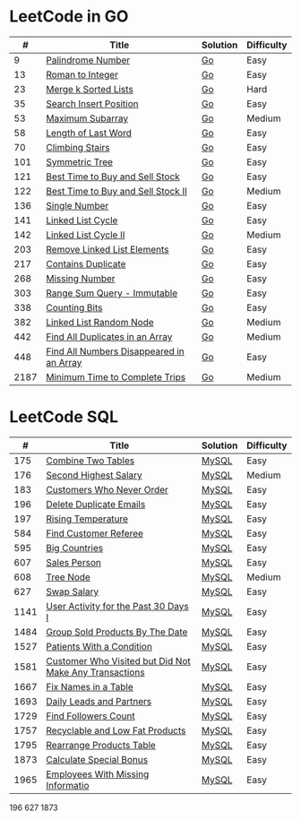 LeetCode in GO
========

| #    | Title | Solution | Difficulty |
|------| ----- | -------- | ---------- |
| 9    |[Palindrome Number](https://leetcode.com/problems/palindrome-number/)|[Go](https://github.com/teifikov/Leetcode/blob/main/problems/9.%20Palindrome%20Number.go)|Easy|
| 13   |[Roman to Integer](https://leetcode.com/problems/roman-to-integer/)|[Go](https://github.com/teifikov/Leetcode/blob/main/problems/13.RomantoInteger.go)|Easy|
| 23 |[Merge k Sorted Lists](https://leetcode.com/problems/merge-k-sorted-lists/)|[Go](https://github.com/teifikov/Leetcode/blob/main/problems/23.%20Merge%20k%20Sorted%20Lists.go)|Hard|
| 35   |[Search Insert Position](https://leetcode.com/problems/search-insert-position/)|[Go](https://github.com/teifikov/Leetcode/blob/main/problems/35.SearchInsertPosition.go)|Easy|
| 53   |[Maximum Subarray](https://leetcode.com/problems/maximum-subarray/)|[Go](https://github.com/teifikov/Leetcode/blob/main/problems/53.%20Maximum%20Subarray.go)|Medium|
| 58   |[Length of Last Word](https://leetcode.com/problems/length-of-last-word/)|[Go](https://github.com/teifikov/Leetcode/blob/main/problems/58.LengthofLastWord.go)|Easy|
| 70   |[Climbing Stairs](https://leetcode.com/problems/climbing-stairs/)|[Go](https://github.com/teifikov/Leetcode/blob/main/problems/70.%20Climbing%20Stairs.go)|Easy|
| 101 |[Symmetric Tree](https://leetcode.com/problems/symmetric-tree/)|[Go](https://github.com/teifikov/Leetcode/blob/main/problems/101.%20Symmetric%20Tree.go)|Easy|
| 121  |[Best Time to Buy and Sell Stock](https://leetcode.com/problems/best-time-to-buy-and-sell-stock/)|[Go](https://github.com/teifikov/Leetcode/blob/main/problems/121.%20Best%20Time%20to%20Buy%20and%20Sell%20Stock.go)|Easy|
| 122  |[Best Time to Buy and Sell Stock II](https://leetcode.com/problems/best-time-to-buy-and-sell-stock-ii/)|[Go](https://github.com/teifikov/Leetcode/blob/main/problems/122.%20Best%20Time%20to%20Buy%20and%20Sell%20Stock%20II.go)|Medium|
| 136  |[Single Number](https://leetcode.com/problems/single-number/)|[Go](https://github.com/teifikov/Leetcode/blob/main/problems/136.%20Single%20Number.go)|Easy|
| 141  |[Linked List Cycle](https://leetcode.com/problems/linked-list-cycle/)|[Go](https://github.com/teifikov/Leetcode/blob/main/problems/141.%20Linked%20List%20Cycle.go)|Easy|
| 142 |[Linked List Cycle II](https://leetcode.com/problems/linked-list-cycle-ii/)|[Go](https://github.com/teifikov/Leetcode/blob/main/problems/142.%20Linked%20List%20Cycle%20II.go)|Medium|
| 203  |[Remove Linked List Elements](https://leetcode.com/problems/remove-linked-list-elements/)|[Go](https://github.com/teifikov/Leetcode/blob/main/problems/203.%20Remove%20Linked%20List%20Elements.go)|Easy|
| 217  |[Contains Duplicate](https://leetcode.com/problems/contains-duplicate/)|[Go](https://github.com/teifikov/Leetcode/blob/main/problems/217.%20Contains%20Duplicate.go)|Easy|
| 268  |[Missing Number](https://leetcode.com/problems/missing-number/)|[Go](https://github.com/teifikov/Leetcode/blob/main/problems/268.%20Missing%20Number.go)|Easy|
| 303  |[Range Sum Query - Immutable](https://leetcode.com/problems/range-sum-query-immutable/)|[Go](https://github.com/teifikov/Leetcode/blob/main/problems/303.%20Range%20Sum%20Query%20-%20Immutable.go)|Easy|
| 338  |[Counting Bits](https://leetcode.com/problems/counting-bits/description/)|[Go](https://github.com/teifikov/Leetcode/blob/main/problems/338.%20Counting%20Bits.go)|Easy|
| 382 |[Linked List Random Node](https://leetcode.com/problems/linked-list-random-node/)|[Go](https://github.com/teifikov/Leetcode/blob/main/problems/382.%20Linked%20List%20Random%20Node.go)|Medium|
| 442  |[Find All Duplicates in an Array](https://leetcode.com/problems/find-all-duplicates-in-an-array/)|[Go](https://github.com/teifikov/Leetcode/blob/main/problems/442.%20Find%20All%20Duplicates%20in%20an%20Array.go)|Medium|
| 448  |[Find All Numbers Disappeared in an Array](https://leetcode.com/problems/find-all-numbers-disappeared-in-an-array/)|[Go](https://github.com/teifikov/Leetcode/blob/main/problems/448.%20Find%20All%20Numbers%20Disappeared%20in%20an%20Array.go)|Easy|
| 2187 |[Minimum Time to Complete Trips](https://leetcode.com/problems/minimum-time-to-complete-trips/)|[Go](https://github.com/teifikov/Leetcode/blob/main/problems/2187.%20Minimum%20Time%20to%20Complete%20Trips.go)|Medium|



LeetCode SQL
========

| #     | Title                                                                                         | Solution | Difficulty |
|-------|-----------------------------------------------------------------------------------------------|---------| ---------- |
| 175 |[Combine Two Tables](https://leetcode.com/problems/combine-two-tables/)|[MySQL](https://github.com/teifikov/Leetcode/blob/main/problems/175.%20Combine%20Two%20Tables.sql)|Easy|
| 176 |[Second Highest Salary](https://leetcode.com/problems/second-highest-salary/)|[MySQL](https://github.com/teifikov/Leetcode/blob/main/problems/176.%20Second%20Highest%20Salary.sql)|Medium|
| 183   |[Customers Who Never Order](https://leetcode.com/problems/customers-who-never-order/)          |[MySQL](https://github.com/teifikov/Leetcode/blob/main/problems/183.%20Customers%20Who%20Never%20Order.sql)|Easy|
| 196   |[Delete Duplicate Emails](https://leetcode.com/problems/delete-duplicate-emails/)|[MySQL]()|Easy|
| 197 |[Rising Temperature](https://leetcode.com/problems/rising-temperature/)|[MySQL](https://github.com/teifikov/Leetcode/blob/main/problems/197.%20Rising%20Temperature.sql)|Easy|
| 584   |[Find Customer Referee](https://leetcode.com/problems/find-customer-referee/)                  |[MySQL](https://github.com/teifikov/Leetcode/blob/main/problems/584.%20Find%20Customer%20Referee.sql)|Easy|
| 595   |[Big Countries](https://leetcode.com/problems/big-countries/)                                  |[MySQL](https://github.com/teifikov/Leetcode/blob/main/problems/595.%20Big%20Countries.sql)|Easy|
| 607 |[Sales Person](https://leetcode.com/problems/sales-person/)|[MySQL](https://github.com/teifikov/Leetcode/blob/main/problems/607.%20Sales%20Person.sql)|Easy|
| 608 |[Tree Node](https://leetcode.com/problems/tree-node/)|[MySQL](https://github.com/teifikov/Leetcode/blob/main/problems/608.%20Tree%20Node.sql)|Medium|
| 627   |[Swap Salary](https://leetcode.com/problems/swap-salary/)|[MySQL]()|Easy|
| 1141 |[User Activity for the Past 30 Days I](https://leetcode.com/problems/user-activity-for-the-past-30-days-i/)|[MySQL](https://github.com/teifikov/Leetcode/blob/main/problems/1141.%20User%20Activity%20for%20the%20Past%2030%20Days%20I.sql)|Easy|
| 1484 |[Group Sold Products By The Date](https://leetcode.com/problems/group-sold-products-by-the-date/)|[MySQL](https://github.com/teifikov/Leetcode/blob/main/problems/1484.%20Group%20Sold%20Products%20By%20The%20Date.sql)|Easy|
| 1527 |[Patients With a Condition](https://leetcode.com/problems/patients-with-a-condition/)|[MySQL](https://github.com/teifikov/Leetcode/blob/main/problems/1527.%20Patients%20With%20a%20Condition.sql)|Easy|
| 1581 |[Customer Who Visited but Did Not Make Any Transactions](https://leetcode.com/problems/customer-who-visited-but-did-not-make-any-transactions/)|[MySQL](https://github.com/teifikov/Leetcode/blob/main/problems/1581.%20Customer%20Who%20Visited%20but%20Did%20Not%20Make%20Any%20Transactions.sql)|Easy|
| 1667 |[Fix Names in a Table](https://leetcode.com/problems/fix-names-in-a-table/)|[MySQL](https://github.com/teifikov/Leetcode/blob/main/problems/1667.%20Fix%20Names%20in%20a%20Table.sql)|Easy|
| 1693 |[Daily Leads and Partners](https://leetcode.com/problems/daily-leads-and-partners/)|[MySQL](https://github.com/teifikov/Leetcode/blob/main/problems/1693.%20Daily%20Leads%20and%20Partners.sql)|Easy|
| 1729 |[Find Followers Count](https://leetcode.com/problems/find-followers-count/)|[MySQL](https://github.com/teifikov/Leetcode/blob/main/problems/1729.%20Find%20Followers%20Count.sql)|Easy|
| 1757  |[Recyclable and Low Fat Products](https://leetcode.com/problems/recyclable-and-low-fat-products/) |[MySQL](https://github.com/teifikov/Leetcode/blob/main/problems/1757.%20Recyclable%20and%20Low%20Fat%20Products.sql)|Easy|
| 1795 |[Rearrange Products Table](https://leetcode.com/problems/rearrange-products-table/)|[MySQL](https://github.com/teifikov/Leetcode/blob/main/problems/1795.%20Rearrange%20Products%20Table.sql)|Easy|
| 1873  |[Calculate Special Bonus](https://leetcode.com/problems/calculate-special-bonus/)|[MySQL]()|Easy|
| 1965 |[Employees With Missing Informatio](https://leetcode.com/problems/employees-with-missing-information/)|[MySQL](https://github.com/teifikov/Leetcode/blob/main/problems/1965.%20Employees%20With%20Missing%20Information.sql)|Easy|

196
627
1873
